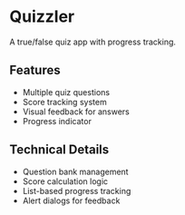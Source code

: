 # Quizzler

A true/false quiz app with progress tracking.

## Features
- Multiple quiz questions
- Score tracking system
- Visual feedback for answers
- Progress indicator

## Technical Details
- Question bank management
- Score calculation logic
- List-based progress tracking
- Alert dialogs for feedback

